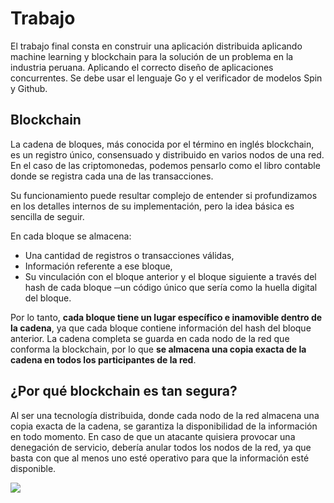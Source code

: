 # Trabajo 
El trabajo final consta en construir una aplicación distribuida aplicando machine learning y blockchain para la solución de un problema en la industria peruana. Aplicando el correcto diseño de aplicaciones concurrentes. Se debe usar el lenguaje Go y el verificador de modelos Spin y Github.

## Blockchain 
La cadena de bloques, más conocida por el término en inglés blockchain, es un registro único, consensuado y distribuido en varios nodos de una red. En el caso de las criptomonedas, podemos pensarlo como el libro contable donde se registra cada una de las transacciones.

Su funcionamiento puede resultar complejo de entender si profundizamos en los detalles internos de su implementación, pero la idea básica es sencilla de seguir.

En cada bloque se almacena:

- Una cantidad de registros o transacciones válidas,
- Información referente a ese bloque,
- Su vinculación con el bloque anterior y el bloque siguiente a través del hash de cada bloque ─un código único que sería como   la huella digital del bloque.

Por lo tanto, **cada bloque tiene un lugar específico e inamovible dentro de la cadena**, ya que cada bloque contiene información del hash del bloque anterior. La cadena completa se guarda en cada nodo de la red que conforma la blockchain, por lo que **se almacena una copia exacta de la cadena en todos los participantes de la red**.

## ¿Por qué blockchain es tan segura?

Al ser una tecnología distribuida, donde cada nodo de la red almacena una copia exacta de la cadena, se garantiza la disponibilidad de la información en todo momento. En caso de que un atacante quisiera provocar una denegación de servicio, debería anular todos los nodos de la red, ya que basta con que al menos uno esté operativo para que la información esté disponible.

![](https://www.google.com/url?sa=i&rct=j&q=&esrc=s&source=images&cd=&ved=2ahUKEwiPj8iNoqzlAhUv1lkKHegPDdsQjRx6BAgBEAQ&url=https%3A%2F%2Fneo4j.com%2Fblog%2Fimport-bitcoin-blockchain-neo4j%2F&psig=AOvVaw3oFxVESwX2Ch4btUuTSrbf&ust=1571709926755284)



